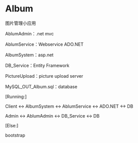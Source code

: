 # Album
图片管理小应用

AblumAdmin：.net mvc

AblumService：Webservice ADO.NET

AlbumSystem：asp.net

DB_Service：Entity Framework

PictureUpload：picture upload server

MySQL_OUT_Album.sql：database


[Running:]

Client <-> AlbumSystem <-> AblumService <-> ADO.NET <-> DB

Admin <-> AblumAdmin <-> DB_Service <-> DB

[Else:]

bootstrap


